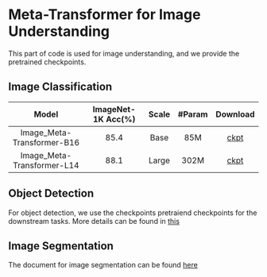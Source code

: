 # Meta-Transformer for Image Understanding

This part of code is used for image understanding, and we provide the pretrained checkpoints.

## Image Classification
<div>

|      Model      |   ImageNet-1K Acc(%)   | Scale | #Param |                                               Download                                                |
| :------------: | :----------: | :----------------------: | :----: | :---------------------------------------------------------------------------------------------------: |
| Image_Meta-Transformer-B16  | 85.4  |         Base          |  85M  |   [ckpt](https://drive.google.com/file/d/1YEJ_r5w6N61Fhau55x_f1YOE-QWhSpmh/view?usp=drive_link)    |
| Image_Meta-Transformer-L14  | 88.1 |         Large          |  302M  |   [ckpt](https://drive.google.com/file/d/1EJf4RYA0vl3lt-H1UFbAUjBrrLf-FwNq/view?usp=drive_link)   |

</div>

## Object Detection

For object detection, we use the checkpoints pretraiend checkpoints for the downstream tasks. More details can be found in [this](https://github.com/invictus717/MetaTransformer/blob/master/Image/detection/README.md)

## Image Segmentation

The document for image segmentation can be found [here](https://github.com/invictus717/MetaTransformer/blob/master/Image/README.md)